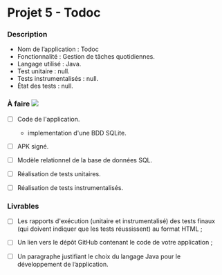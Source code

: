 # Projet 5 - Todoc

### Description

* Nom de l’application : Todoc
* Fonctionnalité :  Gestion de tâches quotidiennes.
* Langage utilisé : Java.
* Test unitaire : null.
* Tests instrumentalisés : null.
* État des tests : null.



### À faire ![](https://progress-bar.dev/5/?scale=100&width=200)

* [ ] Code de l'application.
    - implementation d'une BDD SQLite.
* [ ] APK signé.
* [ ] Modèle relationnel de la base de données SQL.
* [ ] Réalisation de tests unitaires.
* [ ] Réalisation de tests instrumentalisés.


### Livrables

* [ ] Les rapports d'exécution (unitaire et instrumentalisé) des tests finaux (qui doivent indiquer que les tests réussissent) au format HTML ;
* [ ] Un lien vers le dépôt GitHub contenant le code de votre application ;
* [ ] Un paragraphe justifiant le choix du langage Java pour le développement de l’application.

